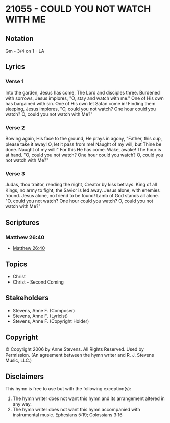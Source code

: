 # 21055 - COULD YOU NOT WATCH WITH ME

## Notation

Gm - 3/4 on 1 - LA

## Lyrics

### Verse 1

Into the garden, Jesus has come, The Lord and disciples three. Burdened with sorrows, Jesus implores, "O, stay and watch with me." One of His own has bargained with sin. One of His own let Satan come in! Finding them sleeping, Jesus implores,  "O, could you not watch? One hour could you watch? O, could you not watch with Me?"

### Verse 2

Bowing again, His face to the ground, He prays in agony, "Father, this cup, please take it away! O, let it pass from me! Naught of my will, but Thine be done. Naught of my will!" For this He has come.
Wake, awake! The hour is at hand. "O, could you not watch? One hour could you watch? O, could you not watch with Me?"

### Verse 3

Judas, thou traitor, rending the night, Creator by kiss betrays. King of all Kings, no army to fight, the Savior is led away. Jesus alone, with enemies 'round. Jesus alone, no friend to be found! Lamb of God stands all alone.  "O, could you not watch? One hour could you watch? O, could you not watch with Me?"


## Scriptures

### Matthew 26:40

- [Matthew 26:40](https://www.biblegateway.com/passage/?search=Matthew%2026%3A40)


## Topics

- Christ
- Christ - Second Coming

## Stakeholders

- Stevens, Anne F. (Composer)
- Stevens, Anne F. (Lyricist)
- Stevens, Anne F. (Copyright Holder)

## Copyright

© Copyright 2006 by Anne Stevens. All Rights Reserved. Used by Permission.
(An agreement between the hymn writer and R. J. Stevens Music, LLC.)

## Disclaimers

This hymn is free to use but with the following exception(s):
1. The hymn writer does not want this hymn and its arrangement altered in any way.
2. The hymn writer does not want this hymn accompanied with instrumental music.
Ephesians 5:19; Colossians 3:16

